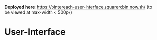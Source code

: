 **Deployed here**: https://pintereach-user-interface.squarerobin.now.sh/ (to be viewed at max-width < 500px)

# User-Interface
